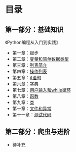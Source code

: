 # 目录

## 第一部分：基础知识

《Python编程从入门到实践》

- 第一章：起步
- 第二章：[变量和简单数据类型](https://github.com/yancqS/Python-tourial/tree/main/CH1)
- 第三章：[列表简介](https://github.com/yancqS/Python-tourial/tree/main/CH2)
- 第四章：[操作列表](https://github.com/yancqS/Python-tourial/tree/main/CH3)
- 第五章：[if语句](https://github.com/yancqS/Python-tourial/tree/main/CH4)
- 第六章：[字典](https://github.com/yancqS/Python-tourial/tree/main/CH5)
- 第七章：[用户输入和while循环](https://github.com/yancqS/Python-tourial/tree/main/CH6)
- 第八章：[函数](https://github.com/yancqS/Python-tourial/tree/main/CH7)
- 第九章：[类](https://github.com/yancqS/Python-tourial/tree/main/CH8)
- 第十章：[文件和异常](https://github.com/yancqS/Python-tourial/tree/main/CH9)
- 第十一章：[测试代码](https://github.com/yancqS/Python-tourial/tree/main/CH10)

## 第二部分：爬虫与进阶

- 待补充
